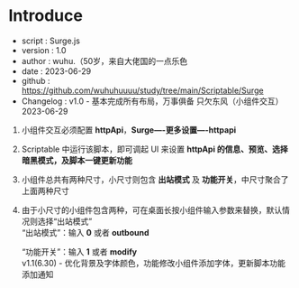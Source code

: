 # Introduce

 * script     : Surge.js
 * version    : 1.0
 * author     : wuhu.（50岁，来自大佬国的一点乐色
 * date       : 2023-06-29
 * github     : https://github.com/wuhuhuuuu/study/tree/main/Scriptable/Surge
 * Changelog  : v1.0 - 基本完成所有布局，万事俱备 只欠东风（小组件交互）2023-06-29
1. 小组件交互必须配置 **httpApi**，**Surge—-更多设置—-httpapi**
2. Scriptable 中运行该脚本，即可调起 UI 来设置 **httpApi 的信息、预览、选择暗黑模式，及脚本一键更新功能**
3. 小组件总共有两种尺寸，小尺寸则包含 **出站模式** 及 **功能开关**，中尺寸聚合了上面两种尺寸
4. 由于小尺寸的小组件包含两种，可在桌面长按小组件输入参数来替换，默认情况则选择“出站模式”  
   “出站模式”：输入 **0** 或者 **outbound**  
   
   “功能开关”：输入 **1** 或者 **modify**  
                v1.1(6.30) - 优化背景及字体颜色，功能修改小组件添加字体，更新脚本功能添加通知 